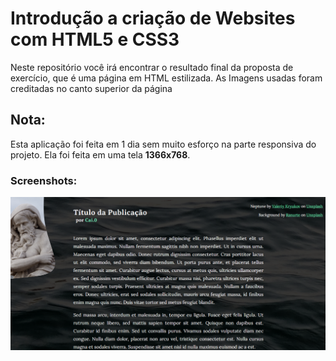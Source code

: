 # Introdução a criação de Websites com HTML5 e CSS3

Neste repositório você irá encontrar o resultado final da proposta de exercício, que é uma página em HTML estilizada. As Imagens usadas foram creditadas no canto superior da página

## Nota:

Esta aplicação foi feita em 1 dia sem muito esforço na parte responsiva do projeto. Ela foi feita em uma tela **1366x768**.

### **Screenshots:**
![Preview do Projeto](./READ_preview.png "Screenshot 1")
